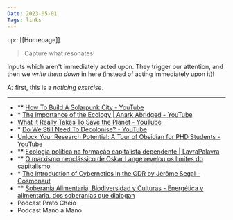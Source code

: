 ```yaml
---
Date: 2023-05-01
Tags: links
---
```

up:: [[Homepage]]

> Capture what resonates!

Inputs which aren't immediately acted upon. They trigger our attention, and then we *write them down* in here (instead of acting immediately upon it)! 

At first, this is a *noticing exercise*. 

---
- ** [How To Build A Solarpunk City - YouTube](https://www.youtube.com/watch?v=4UmU1dSe3n0&list=WL&index=5)
- \* [The Importance of the Ecology | Anark Abridged - YouTube](https://www.youtube.com/watch?v=N_6FIopPKfE)
- [What It Really Takes To Save the Planet - YouTube](https://www.youtube.com/watch?v=Qu_mUYi9Ptk)
- \* [Do We Still Need To Decolonise? - YouTube](https://www.youtube.com/watch?v=ZJR9CXpxDJo&list=WL&index=23)
- [Unlock Your Research Potential: A Tour of Obsidian for PHD Students - YouTube](https://www.youtube.com/watch?v=XE_CGBlQ17o&list=WL&index=48)
- ** [Ecologia política na formação capitalista dependente | LavraPalavra](https://lavrapalavra.com/2022/10/27/ecologia-politica-na-formacao-capitalista-dependente/)
- ** [O marxismo neoclássico de Oskar Lange revelou os limites do capitalismo](https://jacobin.com.br/2022/11/o-marxismo-neoclassico-de-oskar-lange-revelou-os-limites-do-capitalismo/)
- \* [The Introduction of Cybernetics in the GDR by Jérôme Segal - Cosmonaut](https://cosmonautmag.com/2021/07/the-introduction-of-cybernetics-in-the-gdr-by-jerome-segal/)
- ** [Soberanía Alimentaria, Biodiversidad y Culturas - Energética y alimentaria, dos soberanías que dialogan](https://soberaniaalimentaria.info/numeros-publicados/77-numero-41/875-energetica-y-alimentaria-dos-soberanias-que-dialogan?utm_source=pocket_reader)
- Podcast Prato Cheio
- Podcast Mano a Mano